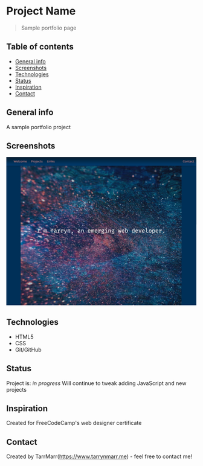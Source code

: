# Project Name
> Sample portfolio page 

## Table of contents
* [General info](#general-info)
* [Screenshots](#screenshots)
* [Technologies](#technologies)
* [Status](#status)
* [Inspiration](#inspiration)
* [Contact](#contact)

## General info
A sample portfolio project 

## Screenshots
![Example screenshot](https://github.com/TarrMarr/personal_portfolio/blob/master/screenshot.JPG)

## Technologies
* HTML5
* CSS
* Git/GitHub  

## Status
Project is: _in progress_
Will continue to tweak adding JavaScript and new projects 

## Inspiration
Created for FreeCodeCamp's web designer certificate 

## Contact
Created by TarrMarr(https://www.tarrynmarr.me) - feel free to contact me!
